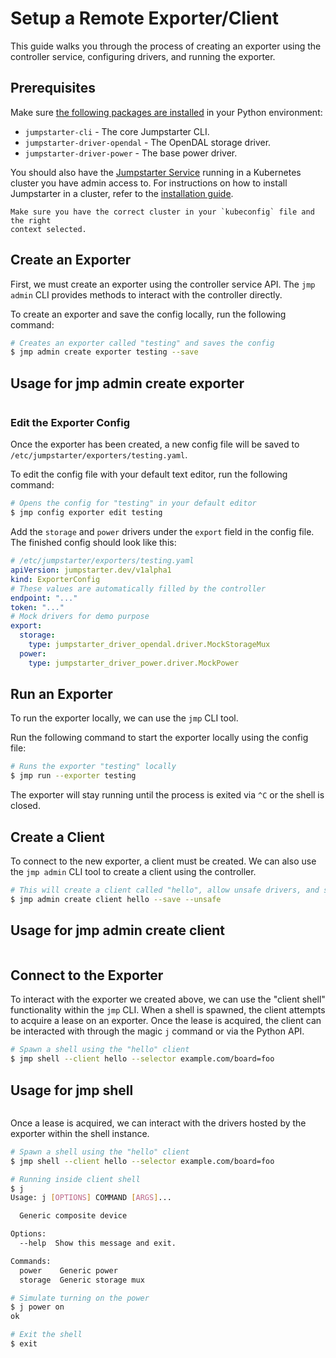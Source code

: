 # Setup a Remote Exporter/Client

This guide walks you through the process of creating an exporter using the
controller service, configuring drivers, and running the exporter.

## Prerequisites

Make sure [the following packages are installed](../installation/python-package.md) in your Python environment:
- `jumpstarter-cli` - The core Jumpstarter CLI.
- `jumpstarter-driver-opendal` - The OpenDAL storage driver.
- `jumpstarter-driver-power` - The base power driver.

You should also have the [Jumpstarter Service](../introduction/service.md)
running in a Kubernetes cluster you have admin access to.
For instructions on how to install Jumpstarter in a cluster,
refer to the [installation guide](../installation/service/index.md).

```{tip}
Make sure you have the correct cluster in your `kubeconfig` file and the right
context selected.
```

## Create an Exporter

First, we must create an exporter using the controller service API.
The `jmp admin` CLI provides methods to interact with the controller directly.

To create an exporter and save the config locally, run the following command:

```bash
# Creates an exporter called "testing" and saves the config
$ jmp admin create exporter testing --save
```

## Usage for jmp admin create exporter

```{command-output} jmp admin create exporter --help
```

### Edit the Exporter Config

Once the exporter has been created, a new config file will be saved to
`/etc/jumpstarter/exporters/testing.yaml`.

To edit the config file with your default text editor, run the following command:

```bash
# Opens the config for "testing" in your default editor
$ jmp config exporter edit testing
```

Add the `storage` and `power` drivers under the `export` field in the config file.
The finished config should look like this:

```yaml
# /etc/jumpstarter/exporters/testing.yaml
apiVersion: jumpstarter.dev/v1alpha1
kind: ExporterConfig
# These values are automatically filled by the controller
endpoint: "..."
token: "..."
# Mock drivers for demo purpose
export:
  storage:
    type: jumpstarter_driver_opendal.driver.MockStorageMux
  power:
    type: jumpstarter_driver_power.driver.MockPower
```

## Run an Exporter

To run the exporter locally, we can use the `jmp` CLI tool.

Run the following command to start the exporter locally using the config file:

```bash
# Runs the exporter "testing" locally
$ jmp run --exporter testing
```

The exporter will stay running until the process is exited via `^C` or the shell
is closed.

## Create a Client

To connect to the new exporter, a client must be created. We can also use the
`jmp admin` CLI tool to create a client using the controller.

```bash
# This will create a client called "hello", allow unsafe drivers, and save the config
$ jmp admin create client hello --save --unsafe
```

## Usage for jmp admin create client

```{command-output} jmp admin create client --help
```

## Connect to the Exporter

To interact with the exporter we created above, we can use the
"client shell" functionality within the `jmp` CLI. When a shell is spawned,
the client attempts to acquire a lease on an exporter. Once the lease is acquired,
the client can be interacted with through the magic `j` command or via the
Python API.

```bash
# Spawn a shell using the "hello" client
$ jmp shell --client hello --selector example.com/board=foo
```

## Usage for jmp shell

```{command-output} jmp shell --help
```

Once a lease is acquired, we can interact with the drivers hosted by the exporter
within the shell instance.

```bash
# Spawn a shell using the "hello" client
$ jmp shell --client hello --selector example.com/board=foo

# Running inside client shell
$ j
Usage: j [OPTIONS] COMMAND [ARGS]...

  Generic composite device

Options:
  --help  Show this message and exit.

Commands:
  power    Generic power
  storage  Generic storage mux

# Simulate turning on the power
$ j power on
ok

# Exit the shell
$ exit
```
